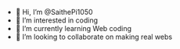 - 👋 Hi, I’m @SaithePi1050
- 👀 I’m interested in coding
- 🌱 I’m currently learning Web coding
- 💞️ I’m looking to collaborate on making real webs

<!---
SaithePi1050/SaithePi1050 is a ✨ special ✨ repository because its `README.md` (this file) appears on your GitHub profile.
You can click the Preview link to take a look at your changes.
--->
